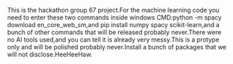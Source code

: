 This is the hackathon group 67 project.For the machine learning code you need to enter these two commands inside windows CMD:python -m spacy download en_core_web_sm,and pip install numpy spacy scikit-learn,and a  bunch of other commands that will be released probably never.There were no AI tools used,and you can tell it is already very messy.This is a protype only and will be polished probably never.Install a bunch of packages that we will not disclose.HeeHeeHaw.
